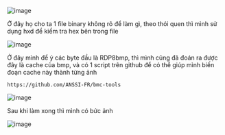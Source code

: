 ![image](https://github.com/anhshidou/wanictf-2024/assets/120787381/aac9da25-a91c-4931-b625-0092b26c11eb)

Ở đây họ cho ta 1 file binary không rõ để làm gì, theo thói quen thì mình sử dụng hxd để kiểm tra hex bên trong file

![image](https://github.com/anhshidou/wanictf-2024/assets/120787381/b2e0f4c8-70f6-40af-b842-0191d5cd40e3)

Ở đây mình để ý các byte đầu là RDP8bmp, thì mình cũng đã đoán ra được đây là cache của bmp, và có 1 script trên github để có thể giúp mình biến đoạn cache này thành từng ảnh

```https://github.com/ANSSI-FR/bmc-tools```

![image](https://github.com/anhshidou/wanictf-2024/assets/120787381/966a5b5b-1fdc-44c7-bac3-7df3418b27f0)

Sau khi làm xong thì mình có bức ảnh

![image](https://github.com/anhshidou/wanictf-2024/assets/120787381/4b2cf4e8-5c3e-4630-a005-13c01599e2b4)
